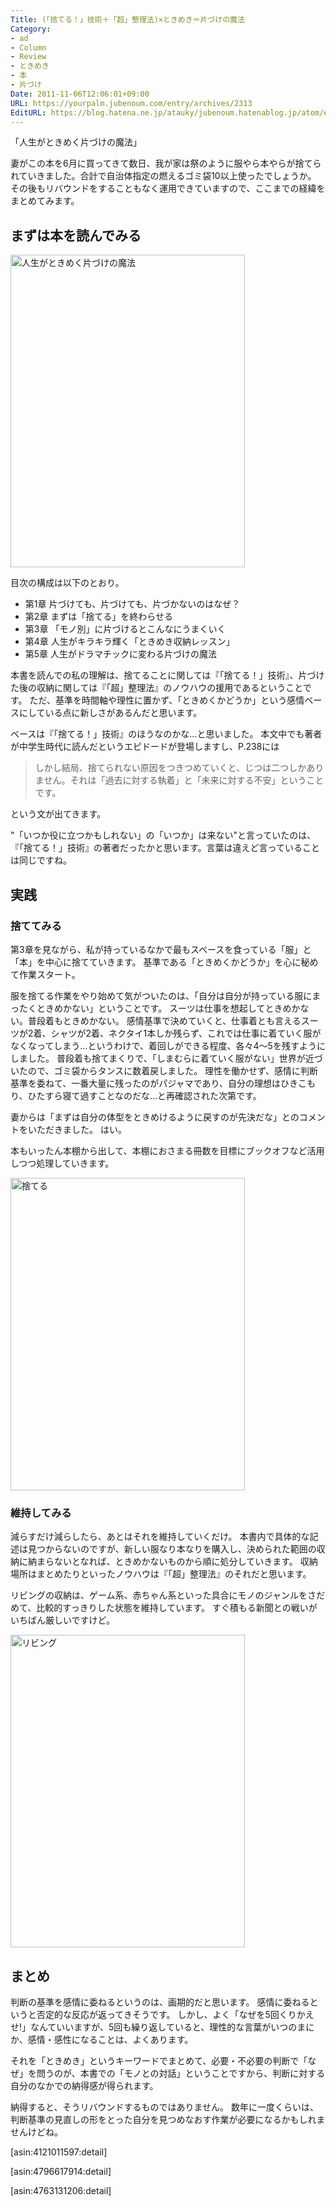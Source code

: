 ```yaml
---
Title: (「捨てる！」技術＋「超」整理法)×ときめき＝片づけの魔法
Category:
- ad
- Column
- Review
- ときめき
- 本
- 片づけ
Date: 2011-11-06T12:06:01+09:00
URL: https://yourpalm.jubenoum.com/entry/archives/2313
EditURL: https://blog.hatena.ne.jp/atauky/jubenoum.hatenablog.jp/atom/entry/6653458415120887322
---
```


「人生がときめく片づけの魔法」

妻がこの本を6月に買ってきて数日、我が家は祭のように服やら本やらが捨てられていきました。合計で自治体指定の燃えるゴミ袋10以上使ったでしょうか。
その後もリバウンドをすることもなく運用できていますので、ここまでの経緯をまとめてみます。


<h2>まずは本を読んでみる</h2>

<a class='flickr2tag-img' href='http://www.flickr.com/photo.gne?id=6314658751' title='人生がときめく片づけの魔法'><img width='375px' height='500px' src='http://farm7.static.flickr.com/6100/6314658751_8bf586685b.jpg' alt='人生がときめく片づけの魔法'></a>

目次の構成は以下のとおり。

<ul>
        <li>第1章 片づけても、片づけても、片づかないのはなぜ？</li>
        <li>第2章 まずは「捨てる」を終わらせる</li>
        <li>第3章 「モノ別」に片づけるとこんなにうまくいく</li>
        <li>第4章 人生がキラキラ輝く「ときめき収納レッスン」</li>
        <li>第5章 人生がドラマチックに変わる片づけの魔法</li>
</ul>

<!--more-->


本書を読んでの私の理解は、捨てることに関しては『「捨てる！」技術』、片づけた後の収納に関しては『「超」整理法』のノウハウの援用であるということです。
ただ、基準を時間軸や理性に置かず、「ときめくかどうか」という感情ベースにしている点に新しさがあるんだと思います。

ベースは『「捨てる！」技術』のほうなのかな…と思いました。
本文中でも著者が中学生時代に読んだというエピドードが登場しますし、P.238には
<blockquote>
しかし結局、捨てられない原因をつきつめていくと、じつは二つしかありません。それは「過去に対する執着」と「未来に対する不安」ということです。
</blockquote>
という文が出てきます。

"「いつか役に立つかもしれない」の「いつか」は来ない"と言っていたのは、『「捨てる！」技術』の著者だったかと思います。言葉は違えど言っていることは同じですね。


<h2>実践</h2>
<h3>捨ててみる</h3>

第3章を見ながら、私が持っているなかで最もスペースを食っている「服」と「本」を中心に捨てていきます。
基準である「ときめくかどうか」を心に秘めて作業スタート。

服を捨てる作業をやり始めて気がついたのは、「自分は自分が持っている服にまったくときめかない」ということです。
スーツは仕事を想起してときめかない。普段着もときめかない。
感情基準で決めていくと、仕事着とも言えるスーツが2着、シャツが2着、ネクタイ1本しか残らず、これでは仕事に着ていく服がなくなってしまう…というわけで、着回しができる程度、各々4〜5を残すようにしました。
普段着も捨てまくりで、「しまむらに着ていく服がない」世界が近づいたので、ゴミ袋からタンスに数着戻しました。
理性を働かせず、感情に判断基準を委ねて、一番大量に残ったのがパジャマであり、自分の理想はひきこもり、ひたすら寝て過すことなのだな…と再確認された次第です。

妻からは「まずは自分の体型をときめけるように戻すのが先決だな」とのコメントをいただきました。
はい。

本もいったん本棚から出して、本棚におさまる冊数を目標にブックオフなど活用しつつ処理していきます。

<a class='flickr2tag-img' href='http://www.flickr.com/photo.gne?id=6316359509' title='捨てる'><img width='375px' height='500px' src='http://farm7.static.flickr.com/6101/6316359509_f549deeec2.jpg' alt='捨てる'></a>


<h3>維持してみる</h3>

減らすだけ減らしたら、あとはそれを維持していくだけ。
本書内で具体的な記述は見つからないのですが、新しい服なり本なりを購入し、決められた範囲の収納に納まらないとなれば、ときめかないものから順に処分していきます。
収納場所はまとめたりといったノウハウは『「超」整理法』のそれだと思います。

リビングの収納は、ゲーム系、赤ちゃん系といった具合にモノのジャンルをさだめて、比較的すっきりした状態を維持しています。
すぐ積もる新聞との戦いがいちばん厳しいですけど。

<a class='flickr2tag-img' href='http://www.flickr.com/photo.gne?id=6316358379' title='リビング'><img width='375px' height='500px' src='http://farm7.static.flickr.com/6097/6316358379_bc46f179dd.jpg' alt='リビング'></a>

<h2>まとめ</h2>

判断の基準を感情に委ねるというのは、画期的だと思います。
感情に委ねるというと否定的な反応が返ってきそうです。
しかし、よく「なぜを5回くりかえせ!」なんていいますが、5回も繰り返していると、理性的な言葉がいつのまにか、感情・感性になることは、よくあります。

それを「ときめき」というキーワードでまとめて、必要・不必要の判断で「なぜ」を問うのが、本書での「モノとの対話」ということですから、判断に対する自分のなかでの納得感が得られます。

納得すると、そうリバウンドするものではありません。
数年に一度くらいは、判断基準の見直しの形をとった自分を見つめなおす作業が必要になるかもしれませんけどね。

[asin:4121011597:detail]

[asin:4796617914:detail]

[asin:4763131206:detail]
